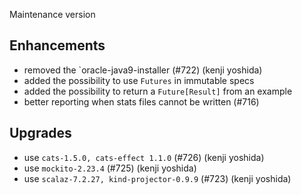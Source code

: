 Maintenance version

## Enhancements

 * removed the `oracle-java9-installer (#722) (kenji yoshida)
 * added the possibility to use `Futures` in immutable specs
 * added the possibility to return a `Future[Result]` from an example
 * better reporting when stats files cannot be written (#716)

## Upgrades

 * use `cats-1.5.0, cats-effect 1.1.0` (#726) (kenji yoshida)
 * use `mockito-2.23.4` (#725) (kenji yoshida)
 * use `scalaz-7.2.27, kind-projector-0.9.9` (#723) (kenji yoshida)

